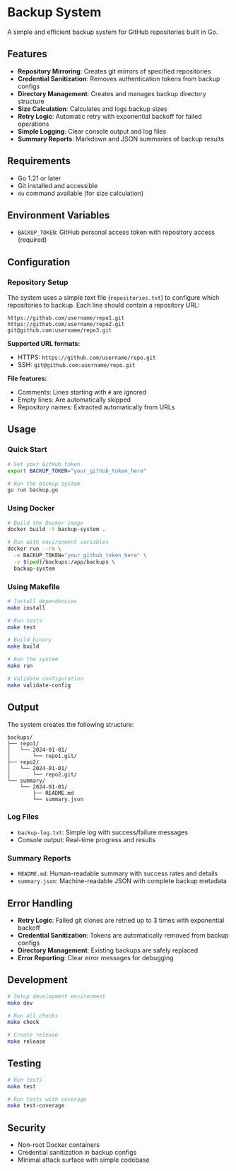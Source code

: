 # Backup System

A simple and efficient backup system for GitHub repositories built in Go.

## Features

- **Repository Mirroring**: Creates git mirrors of specified repositories
- **Credential Sanitization**: Removes authentication tokens from backup configs
- **Directory Management**: Creates and manages backup directory structure
- **Size Calculation**: Calculates and logs backup sizes
- **Retry Logic**: Automatic retry with exponential backoff for failed operations
- **Simple Logging**: Clear console output and log files
- **Summary Reports**: Markdown and JSON summaries of backup results

## Requirements

- Go 1.21 or later
- Git installed and accessible
- `du` command available (for size calculation)

## Environment Variables

- `BACKUP_TOKEN`: GitHub personal access token with repository access (required)

## Configuration

### Repository Setup

The system uses a simple text file (`repositories.txt`) to configure which repositories to backup. Each line should contain a repository URL:

```
https://github.com/username/repo1.git
https://github.com/username/repo2.git
git@github.com:username/repo3.git
```

**Supported URL formats:**

- HTTPS: `https://github.com/username/repo.git`
- SSH: `git@github.com:username/repo.git`

**File features:**

- Comments: Lines starting with `#` are ignored
- Empty lines: Are automatically skipped
- Repository names: Extracted automatically from URLs

## Usage

### Quick Start

```bash
# Set your GitHub token
export BACKUP_TOKEN="your_github_token_here"

# Run the backup system
go run backup.go
```

### Using Docker

```bash
# Build the Docker image
docker build -t backup-system .

# Run with environment variables
docker run --rm \
  -e BACKUP_TOKEN="your_github_token_here" \
  -v $(pwd)/backups:/app/backups \
  backup-system
```

### Using Makefile

```bash
# Install dependencies
make install

# Run tests
make test

# Build binary
make build

# Run the system
make run

# Validate configuration
make validate-config
```

## Output

The system creates the following structure:

```
backups/
├── repo1/
│   └── 2024-01-01/
│       └── repo1.git/
├── repo2/
│   └── 2024-01-01/
│       └── repo2.git/
└── summary/
    └── 2024-01-01/
        ├── README.md
        └── summary.json
```

### Log Files

- `backup-log.txt`: Simple log with success/failure messages
- Console output: Real-time progress and results

### Summary Reports

- `README.md`: Human-readable summary with success rates and details
- `summary.json`: Machine-readable JSON with complete backup metadata

## Error Handling

- **Retry Logic**: Failed git clones are retried up to 3 times with exponential backoff
- **Credential Sanitization**: Tokens are automatically removed from backup configs
- **Directory Management**: Existing backups are safely replaced
- **Error Reporting**: Clear error messages for debugging

## Development

```bash
# Setup development environment
make dev

# Run all checks
make check

# Create release
make release
```

## Testing

```bash
# Run tests
make test

# Run tests with coverage
make test-coverage
```

## Security

- Non-root Docker containers
- Credential sanitization in backup configs
- Minimal attack surface with simple codebase

